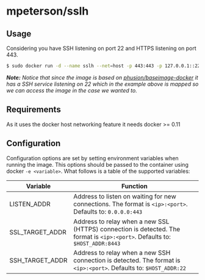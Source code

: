 # mpeterson/sslh
## Usage
Considering you have SSH listening on port 22 and HTTPS listening on port 443.

```bash
$ sudo docker run -d --name sslh --net=host -p 443:443 -p 127.0.0.1::22 mpeterson/sslh
```

*__Note:__ Notice that since the image is based on [phusion/baseimage-docker](https://github.com/phusion/baseimage-docker) it has a SSH service listening on 22 which in the example above is mapped so we can access the image in the case we wanted to.*

## Requirements
As it uses the docker host networking feature it needs docker >= 0.11

## Configuration
Configuration options are set by setting environment variables when running the image. This options should be passed to the container using docker
```-e <variable>```. What follows is a table of the supported variables:

Variable        | Function
--------------- | -----------------------------------------------------------------------------------------------------------------------------------
LISTEN_ADDR     | Address to listen on waiting for new connections. The format is ```<ip>:<port>```. Defaults to: ```0.0.0.0:443```
SSL_TARGET_ADDR | Address to relay when a new SSL (HTTPS) connection is detected. The format is ```<ip>:<port>```. Defaults to: ```$HOST_ADDR:8443```
SSH_TARGET_ADDR | Address to relay when a new SSH connection is detected. The format is ```<ip>:<port>```. Defaults to: ```$HOST_ADDR:22```
